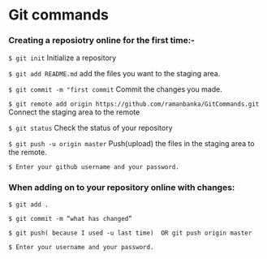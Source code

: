# Git commands


### Creating a reposiotry online for the first time:-

`$ git init`
Initialize a repository

`$ git add README.md`
add the files you want to the staging area.

`$ git commit -m "first commit`
Commit the changes you made.

`$ git remote add origin https://github.com/ramanbanka/GitCommands.git`
Connect the staging area to the remote

`$ git status`
Check the status of your repository

`$ git push -u origin master`
Push(upload) the files in the staging area to the remote.

`$ Enter your github username and your password.`


### When adding on to your repository online with changes:

`$ git add .`

`$ git commit -m “what has changed”`

`$ git push( because I used -u last time)  OR git push origin master`

`$ Enter your username and your password.`
